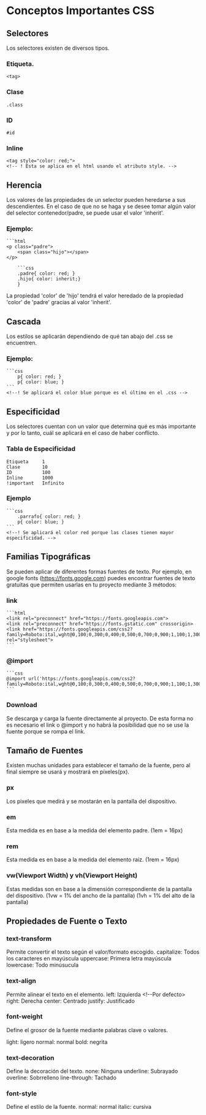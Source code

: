 # Conceptos Importantes CSS

## Selectores
Los selectores existen de diversos tipos.
### Etiqueta.
    <tag>
### Clase
    .class
### ID
    #id
### Inline
    <tag style="color: red;">
    <!-- ! Esta se aplica en el html usando el atributo style. -->

## Herencia
Los valores de las propiedades de un selector pueden heredarse a sus descendientes.
En el caso de que no se haga y se desee tomar algún valor del selector contenedor/padre, se puede usar el valor 'inherit'.
### Ejemplo:
    ```html
    <p class="padre">
        <span class="hijo"></span>
    </p>
```
    ```css
    .padre{ color: red; }
    .hijo{ color: inherit;}
    }
```
La propiedad 'color' de 'hijo' tendrá el valor heredado de la propiedad 'color' de 'padre' gracias al valor 'inherit'.


## Cascada
Los estilos se aplicarán dependiendo de qué tan abajo del .css se encuentren.
### Ejemplo:
    ```css
        p{ color: red; }
        p{ color: blue; }
    ```
    <!--! Se aplicará el color blue porque es el último en el .css -->

## Especificidad
Los selectores cuentan con un valor que determina qué es más importante y por lo tanto, cuál se aplicará en el caso de haber conflicto.
### Tabla de Especificidad
    Etiqueta     1
    Clase        10
    ID           100
    Inline       1000
    !important   Infinito

### Ejemplo
    ```css
        .parrafo{ color: red; }
        p{ color: blue; }
    ```
    <!--! Se aplicará el color red porque las clases tienen mayor especificidad. -->

## Familias Tipográficas
Se pueden aplicar de diferentes formas fuentes de texto.
Por ejemplo, en google fonts (https://fonts.google.com) puedes encontrar fuentes de texto gratuitas que permiten usarlas en tu proyecto mediante 3 métodos:
### link
    ```html
    <link rel="preconnect" href="https://fonts.googleapis.com">
    <link rel="preconnect" href="https://fonts.gstatic.com" crossorigin>
    <link href="https://fonts.googleapis.com/css2?family=Roboto:ital,wght@0,100;0,300;0,400;0,500;0,700;0,900;1,100;1,300;1,400;1,500;1,700;1,900&display=swap" rel="stylesheet">
    ```

### @import
    ```css
    @import url('https://fonts.googleapis.com/css2?family=Roboto:ital,wght@0,100;0,300;0,400;0,500;0,700;0,900;1,100;1,300;1,400;1,500;1,700;1,900&display=swap');
    ```

### Download
Se descarga y carga la fuente directamente al proyecto.
De esta forma no es necesario el link o @import y no habrá la posibilidad que no se use la fuente porque se rompa el link.

## Tamaño de Fuentes
Existen muchas unidades para establecer el tamaño de la fuente, pero al final siempre se usará y mostrará en píxeles(px).
### px
Los pixeles que medirá y se mostarán en la pantalla del dispositivo.
### em
Esta medida es en base a la medida del elemento padre. (1em = 16px)
### rem
Esta medida es en base a la medida del elemento raiz. (1rem = 16px)
### vw(Viewport Width) y vh(Viewport Height)
Estas medidas son en base a la dimensión correspondiente de la pantalla del dispositivo.
(1vw = 1% del ancho de la pantalla)
(1vh = 1% del alto de la pantalla)

## Propiedades de Fuente o Texto
### text-transform
Permite convertir el texto según el valor/formato escogido.
capitalize: Todos los caracteres en mayúscula
uppercase: Primera letra mayúscula
lowercase: Todo minúsucula
### text-align
Permite alinear el texto en el elemento.
left: Izquierda <!--Por defecto>
right: Derecha
center: Centrado
justify: Justificado
### font-weight
Define el grosor de la fuente mediante palabras clave o valores.
<!--! Los valores son dependiente de los que tenga disponible la fuente en la que se usan -->
light: ligero
normal: normal
bold: negrita
### text-decoration
Define la decoración del texto.
none: Ninguna
underline: Subrayado
overline: Sobrrelleno
line-through: Tachado
### font-style
Define el estilo de la fuente.
normal: normal
italic: cursiva